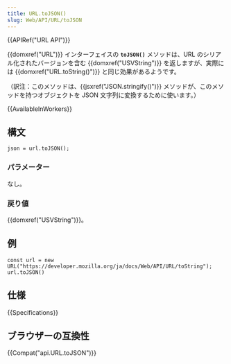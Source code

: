 ```yaml
---
title: URL.toJSON()
slug: Web/API/URL/toJSON
---
```


{{APIRef("URL API")}}

{{domxref("URL")}} インターフェイスの **`toJSON()`** メソッドは、URL のシリアル化されたバージョンを含む {{domxref("USVString")}} を返しますが、実際には {{domxref("URL.toString()")}} と同じ効果があるようです。

（訳注：このメソッドは、{{jsxref("JSON.stringify()")}} メソッドが、このメソッドを持つオブジェクトを JSON 文字列に変換するために使います。）

{{AvailableInWorkers}}

## 構文

```
json = url.toJSON();
```

### パラメーター

なし。

### 戻り値

{{domxref("USVString")}}。

## 例

```
const url = new URL("https://developer.mozilla.org/ja/docs/Web/API/URL/toString");
url.toJSON()
```

## 仕様

{{Specifications}}

## ブラウザーの互換性

{{Compat("api.URL.toJSON")}}
